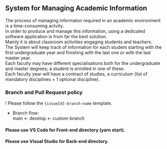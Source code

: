 ## System for Managing Academic Information
The process of managing informaton required in an academic environment is a time-consuming actvity.  <br/>
In order to produce and manage this information, using a dedicated software application is from far the best solution.  <br/>
Mainly it is about classroom activities engaging students and teachers. <br/>
The System will keep track of information for each student starting with the first undergraduate year and finishing with the last one or with the last master year.<br/>
Each faculty may have different specialisations both for the undergraduate and master degrees; a student is enrolled in one of these.<br/>
Each faculty year will have a contract of studies, a curriculum (list of mandatory disciplines + 1 optional discipline).<br/>

### Branch and Pull Request policy
! Please follow the `{issueId}-branch-name` template.
- Branch flow: <br/>
main <- develop <- custom-branch

#### Please use VS Code for Front-end directory (yarn start).
#### Please use Visual Studio for Back-end directory.
